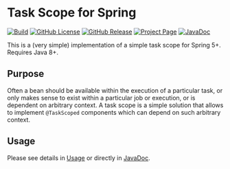 # Task Scope for Spring

[![Build](https://github.com/dawidkc/spring-task-scope/actions/workflows/maven.yml/badge.svg)](https://github.com/dawidkc/spring-task-scope/actions/workflows/maven.yml)
[![GitHub License](https://img.shields.io/github/license/dawidkc/spring-task-scope)](LICENSE.md)
[![GitHub Release](https://img.shields.io/github/v/release/dawidkc/spring-task-scope)](https://github.com/dawidkc/spring-task-scope/releases/latest)
[![Project Page](https://img.shields.io/badge/Project%20Page-GitHub%20Pages-violet)](https://dawidkc.github.io/spring-task-scope/)
[![JavaDoc](https://img.shields.io/badge/JavaDoc-GitHub%20Pages-violet)](https://dawidkc.github.io/spring-task-scope/apidocs/index.html)

This is a (very simple) implementation of a simple task scope for Spring 5+. Requires Java 8+.

## Purpose

Often a bean should be available within the execution of a particular task, or only makes sense to exist within a
particular job or execution, or is dependent on arbitrary context. A task scope is a simple solution that allows to
implement `@TaskScoped` components which can depend on such arbitrary context.

## Usage

Please see details in [Usage](docs/usage.md) or directly in [JavaDoc](https://dawidkc.github.io/spring-task-scope/apidocs/index.html).